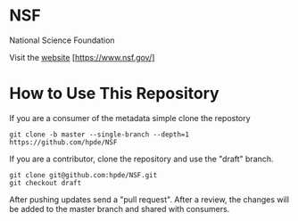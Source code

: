 # NSF

National Science Foundation

Visit the [website](https://www.nsf.gov/) [https://www.nsf.gov/]


# How to Use This Repository

If you are a consumer of the metadata simple clone the repostory

````
git clone -b master --single-branch --depth=1 https://github.com/hpde/NSF
````

If you are a contributor, clone the repository and use the "draft" branch.
````
git clone git@github.com:hpde/NSF.git
git checkout draft
````

After pushing updates send a "pull request". After a review, the changes
will be added to the master branch and shared with consumers.

